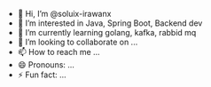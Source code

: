 - 👋 Hi, I’m @soluix-irawanx
- 👀 I’m interested in Java, Spring Boot, Backend dev
- 🌱 I’m currently learning golang, kafka, rabbid mq
- 💞️ I’m looking to collaborate on ...
- 📫 How to reach me ...
- 😄 Pronouns: ...
- ⚡ Fun fact: ...

<!---
soluix-irawanx/soluix-irawanx is a ✨ special ✨ repository because its `README.md` (this file) appears on your GitHub profile.
You can click the Preview link to take a look at your changes.
--->
